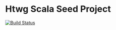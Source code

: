 # Htwg Scala Seed Project 


[![Build Status](https://travis-ci.org/alban26/de.htwg.se.malefiz.svg?branch=master)](https://travis-ci.org/alban26/de.htwg.se.malefiz)
